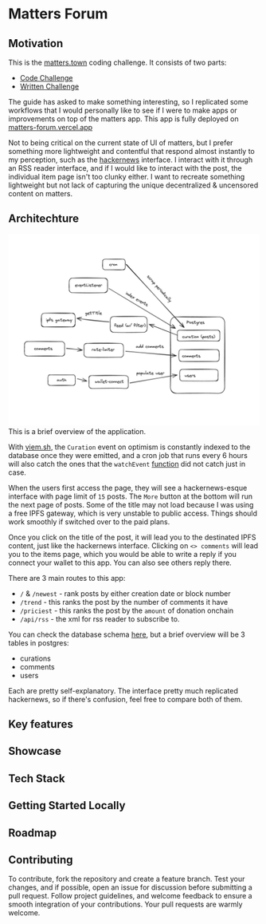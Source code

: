 # Matters Forum

## Motivation

This is the [matters.town](https://matters.town/) coding challenge. It consists of two parts:

- [Code Challenge](./CodeChallenge.md)
- [Written Challenge](./WrittenChallenge.md)

The guide has asked to make something interesting, so I replicated some workflows that I would personally like to see if I were to make apps or improvements on top of the matters app. This app is fully deployed on [matters-forum.vercel.app](https://matters-forum.vercel.app)

Not to being critical on the current state of UI of matters, but I prefer something more lightweight and contentful that respond almost instantly to my perception, such as the [hackernews](https://news.ycombinator.com/) interface. I interact with it through an RSS reader interface, and if I would like to interact with the post, the individual item page isn't too clunky either. I want to recreate something lightweight but not lack of capturing the unique decentralized & uncensored content on matters.

## Architechture

![A Brief Architecture](./architecture.png)
This is a brief overview of the application.

With [viem.sh](https://viem.sh/), the `Curation` event on optimism is constantly indexed to the database once they were emitted, and a cron job that runs every 6 hours will also catch the ones that the `watchEvent` [function](https://viem.sh/docs/actions/public/watchEvent#watchevent) did not catch just in case.

When the users first access the page, they will see a hackernews-esque interface with page limit of `15` posts. The `More` button at the bottom will run the next page of posts. Some of the title may not load because I was using a free IPFS gateway, which is very unstable to public access. Things should work smoothly if switched over to the paid plans.

Once you click on the title of the post, it will lead you to the destinated IPFS content, just like the hackernews interface. Clicking on `<> comments` will lead you to the items page, which you would be able to write a reply if you connect your wallet to this app. You can also see others reply there.

There are 3 main routes to this app:

- `/` & `/newest` - rank posts by either creation date or block number
- `/trend` - this ranks the post by the number of comments it have
- `/priciest` - this ranks the post by the `amount` of donation onchain
- `/api/rss` - the xml for rss reader to subscribe to.

You can check the database schema [here](./src/lib/db.schema.ts), but a brief overview will be 3 tables in postgres:

- curations
- comments
- users

Each are pretty self-explanatory. The interface pretty much replicated hackernews, so if there's confusion, feel free to compare both of them.

## Key features

## Showcase

## Tech Stack

## Getting Started Locally

## Roadmap

## Contributing

To contribute, fork the repository and create a feature branch. Test your changes, and if possible, open an issue for discussion before submitting a pull request. Follow project guidelines, and welcome feedback to ensure a smooth integration of your contributions. Your pull requests are warmly welcome.
